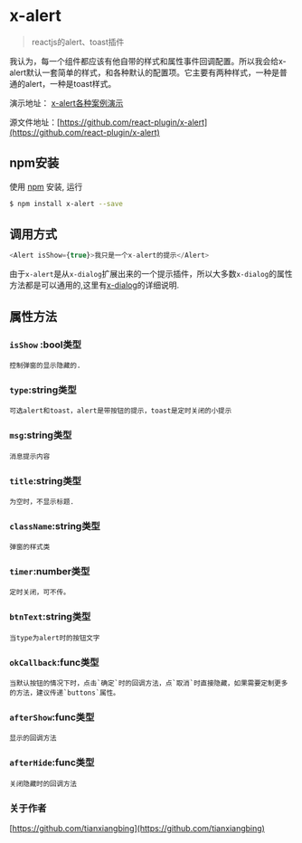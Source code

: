 # x-alert

> reactjs的alert、toast插件

我认为，每一个组件都应该有他自带的样式和属性事件回调配置。所以我会给x-alert默认一套简单的样式，和各种默认的配置项。它主要有两种样式，一种是普通的alert，一种是toast样式。

演示地址： [x-alert各种案例演示](https://react-plugin.github.io/x-alert/)

源文件地址：[https://github.com/react-plugin/x-alert](https://github.com/react-plugin/x-alert)

## npm安装 

使用 [npm](https://www.npmjs.com/package/x-alert) 安装, 运行

```bash
$ npm install x-alert --save
```
## 调用方式
```js
<Alert isShow={true}>我只是一个x-alert的提示</Alert>
```
由于`x-alert`是从`x-dialog`扩展出来的一个提示插件，所以大多数`x-dialog`的属性方法都是可以通用的,这里有[x-dialog](https://github.com/react-plugin/x-alert)的详细说明.
## 属性方法
### `isShow` :bool类型
    控制弹窗的显示隐藏的.
### `type`:string类型
    可选alert和toast，alert是带按钮的提示，toast是定时关闭的小提示
### `msg`:string类型
    消息提示内容
### `title`:string类型
    为空时，不显示标题.
### `className`:string类型
    弹窗的样式类
### `timer`:number类型
    定时关闭，可不传。
### `btnText`:string类型
    当type为alert时的按钮文字
### `okCallback`:func类型
    当默认按钮的情况下时，点击`确定`时的回调方法，点`取消`时直接隐藏，如果需要定制更多的方法，建议传递`buttons`属性。
### `afterShow`:func类型
    显示的回调方法
### `afterHide`:func类型
    关闭隐藏时的回调方法


### 关于作者
[https://github.com/tianxiangbing](https://github.com/tianxiangbing)